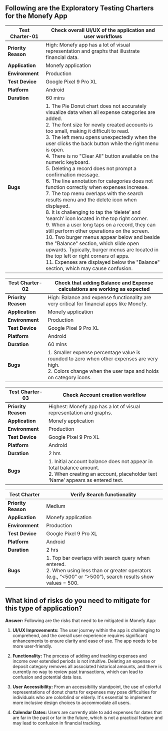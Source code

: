## Following are the Exploratory Testing Charters for the Monefy App

**Test Charter-01** |Check overall UI/UX of the application and user workflows |
|------------------|----------------------------------------------------------|
| **Priority Reason** | High: Monefy app has a lot of visual representation and graphs that illustrate financial data. |
| **Application**   | Monefy application                                       |
| **Environment**   | Production                                              |
| **Test Device**   | Google Pixel 9 Pro XL                                   |
| **Platform**      | Android                                                |
| **Duration**      | 60 mins                                                |
| **Bugs**          | 1. The Pie Donut chart does not accurately visualize data when all expense categories are added. <br> 2. The font size for newly created accounts is too small, making it difficult to read. <br> 3. The left menu opens unexpectedly when the user clicks the back button while the right menu is open. <br> 4. There is no "Clear All" button available on the numeric keyboard. <br> 5. Deleting a record does not prompt a confirmation message. <br> 6. The line annotation for categories does not function correctly when expenses increase. <br> 7. The top menu overlaps with the search results menu and the delete icon when displayed. <br> 8. It is challenging to tap the ‘delete’ and ‘search’ icon located in the top right corner. <br> 9. When a user long taps on a record, they can still perform other operations on the screen. <br> 10. Two burger menus appear below and beside the "Balance" section, which slide open upwards. Typically, burger menus are located in the top left or right corners of apps. <br> 11. Expenses are displayed below the "Balance" section, which may cause confusion. |

| **Test Charter-02** | Check that adding Balance and Expense calculations are working as expected |
|------------------|--------------------------------------------------------------------------|
| **Priority Reason** | High: Balance and expense functionality are very critical for financial apps like Monefy. |
| **Application**   | Monefy application                                                     |
| **Environment**   | Production                                                            |
| **Test Device**   | Google Pixel 9 Pro XL                                                 |
| **Platform**      | Android                                                              |
| **Duration**      | 60 mins                                                              |
| **Bugs**          | 1. Smaller expense percentage value is rounded to zero when other expenses are very high. <br> 2. Colors change when the user taps and holds on category icons. |

 **Test Charter-03** | Check Account creation workflow                                 |
|------------------|------------------------------------------------------------------|
| **Priority Reason** | Highest: Monefy app has a lot of visual representation and graphs. |
| **Application**   | Monefy application                                              |
| **Environment**   | Production                                                     |
| **Test Device**   | Google Pixel 9 Pro XL                                          |
| **Platform**      | Android                                                       |
| **Duration**      | 2 hrs                                                        |
| **Bugs**          | 1. Initial account balance does not appear in total balance amount. <br> 2. When creating an account, placeholder text ‘Name’ appears as entered text. <br>|

 **Test Charter** | Verify Search functionality                                     |
|------------------|--------------------------------------------------------------------|
| **Priority Reason** | Medium                                                           |
| **Application**   | Monefy application                                                |
| **Environment**   | Production                                                       |
| **Test Device**   | Google Pixel 9 Pro XL                                            |
| **Platform**      | Android                                                         |
| **Duration**      | 2 hrs                                                          |
| **Bugs**          | 1. Top bar overlaps with search query when entered. <br> 2. When using less than or greater operators (e.g., “<500” or “>500”), search results show values = 500. |

## What kind of risks do you need to mitigate for this type of application?

**Answer:** Following are the risks that need to be mitigated in Monefy App:

1. **UI/UX Improvements:** The user journey within the app is challenging to comprehend, and the overall user experience requires significant enhancements to ensure clarity and ease of use. The app needs to be more user-friendly.

2. **Functionality:** The process of adding and tracking expenses and income over extended periods is not intuitive. Deleting an expense or deposit category removes all associated historical amounts, and there is currently no way to review past transactions, which can lead to confusion and potential data loss.

3. **User Accessibility:** From an accessibility standpoint, the use of colorful representations of donut charts for expenses may pose difficulties for individuals who are colorblind or elderly. It's essential to implement more inclusive design choices to accommodate all users.

4. **Calendar Dates:** Users are currently able to add expenses for dates that are far in the past or far in the future, which is not a practical feature and may lead to confusion in financial tracking.


